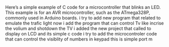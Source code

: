 Here’s a simple example of C code for a microcontroller that blinks an LED. This example is for an AVR microcontroller, such as the ATmega328P, commonly used in Arduino boards.
i try to add new program that related to emulate the trafic light 
now i add the program that can control Tv like incrise the volium and shotdown the TV 
i added the new project that called to display on LCD and its simple c code 
i try to add the microcontroler code that can control the visiblity of numbers in keypad
this is simple port
m